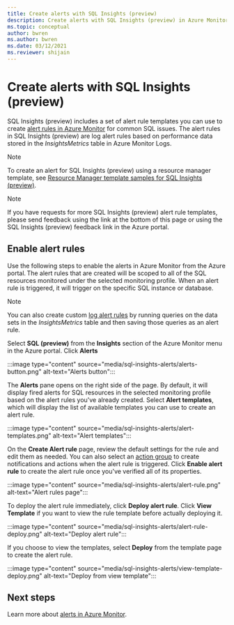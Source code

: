 ```yaml
---
title: Create alerts with SQL Insights (preview)
description: Create alerts with SQL Insights (preview) in Azure Monitor
ms.topic: conceptual
author: bwren
ms.author: bwren
ms.date: 03/12/2021
ms.reviewer: shijain
---
```


# Create alerts with SQL Insights (preview)
SQL Insights (preview) includes a set of alert rule templates you can use to create [alert rules in Azure Monitor](../alert/../alerts/alerts-overview.md) for common SQL issues. The alert rules in SQL Insights (preview) are log alert rules based on performance data stored in the *InsightsMetrics* table in Azure Monitor Logs.  

> [!NOTE]
> To create an alert for SQL Insights (preview) using a resource manager template, see [Resource Manager template samples for SQL Insights (preview)](resource-manager-sql-insights.md#create-an-alert-rule-for-sql-insights).


> [!NOTE]
> If you have requests for more SQL Insights (preview) alert rule templates, please send feedback using the link at the bottom of this page or using the SQL Insights (preview) feedback link in the Azure portal.

## Enable alert rules 
Use the following steps to enable the alerts in Azure Monitor from the Azure portal. The alert rules that are created will be scoped to all of the SQL resources monitored under the selected monitoring profile.  When an alert rule is triggered, it will trigger on the specific SQL instance or database.

> [!NOTE]
> You can also create custom [log alert rules](../alerts/alerts-log.md) by running queries on the data sets in the *InsightsMetrics* table and then saving those queries as an alert rule. 

Select **SQL (preview)** from the **Insights** section of the Azure Monitor menu in the Azure portal. Click **Alerts**

:::image type="content" source="media/sql-insights-alerts/alerts-button.png" alt-text="Alerts button":::

The **Alerts** pane opens on the right side of the page. By default, it will display fired alerts for SQL resources in the selected monitoring profile based on the alert rules you've already created. Select **Alert templates**, which will display the list of available templates you can use to create an alert rule.

:::image type="content" source="media/sql-insights-alerts/alert-templates.png" alt-text="Alert templates":::

On the **Create Alert rule** page, review the default settings for the rule and edit them as needed. You can also select an [action group](../alerts/action-groups.md) to create notifications and actions when the alert rule is triggered. Click **Enable alert rule** to create the alert rule once you've verified all of its properties.


:::image type="content" source="media/sql-insights-alerts/alert-rule.png" alt-text="Alert rules page":::

To deploy the alert rule immediately, click **Deploy alert rule**. Click **View Template** if you want to view the rule template before actually deploying it.

:::image type="content" source="media/sql-insights-alerts/alert-rule-deploy.png" alt-text="Deploy alert rule":::

If you choose to view the templates, select **Deploy** from the template page to create the alert rule.

:::image type="content" source="media/sql-insights-alerts/view-template-deploy.png" alt-text="Deploy from view template":::


## Next steps

Learn more about [alerts in Azure Monitor](../alerts/alerts-overview.md).


